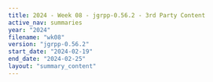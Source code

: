 ```yaml
---
title: 2024 - Week 08 - jgrpp-0.56.2 - 3rd Party Content
active_nav: summaries
year: "2024"
filename: "wk08"
version: "jgrpp-0.56.2"
start_date: "2024-02-19"
end_date: "2024-02-25"
layout: "summary_content"
---
```

